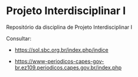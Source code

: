 # Projeto Interdisciplinar I
Repositório da disciplina de Projeto Interdisciplinar I

Consultar:
- https://sol.sbc.org.br/index.php/indice

- https://www-periodicos-capes-gov-br.ez109.periodicos.capes.gov.br/index.php
